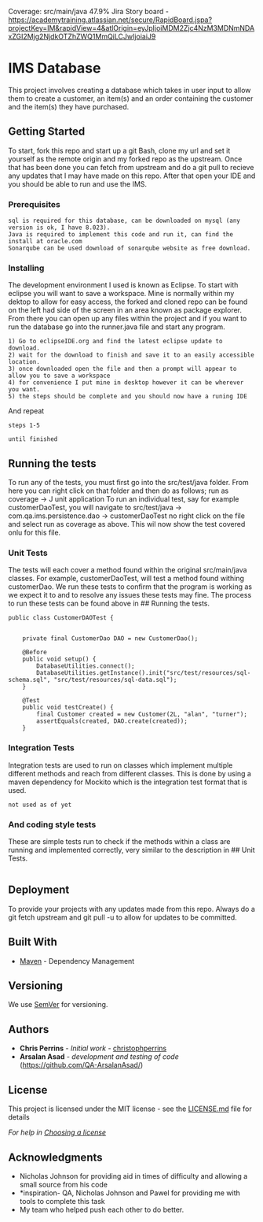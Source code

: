 Coverage: src/main/java 47.9%
Jira Story board - https://academytraining.atlassian.net/secure/RapidBoard.jspa?projectKey=IM&rapidView=4&atlOrigin=eyJpIjoiMDM2Zjc4NzM3MDNmNDAxZGI2Mjg2NjdkOTZhZWQ1MmQiLCJwIjoiaiJ9
# IMS Database 

This project involves creating a database which takes in user input to allow them to create a customer, an item(s) and an order containing the customer and the item(s) they have purchased.

## Getting Started
To start, fork this repo and start up a git Bash, clone my url and set it yourself as the remote origin and my forked repo as the upstream. Once that has been done you can fetch from upstream and do a git pull to recieve any updates that I may have made on this repo. After that open your IDE and you should be able to run and use the IMS.


### Prerequisites


```
sql is required for this database, can be downloaded on mysql (any version is ok, I have 8.023).
Java is required to implement this code and run it, can find the install at oracle.com
Sonarqube can be used download of sonarqube website as free download.
```

### Installing

The development environment I used is known as Eclipse. To start with eclipse you will want to save a workspace. Mine is normally within my dektop to allow for easy access, the forked and cloned repo can be found on the left had side of the screen in an area known as package explorer. From there you can open up any files within the project and if you want to run the database go into the runner.java file and start any program.
```
1) Go to eclipseIDE.org and find the latest eclipse update to download.
2) wait for the download to finish and save it to an easily accessible location.
3) once downloaded open the file and then a prompt will appear to allow you to save a workspace
4) for convenience I put mine in desktop however it can be wherever you want.
5) the steps should be complete and you should now have a runing IDE
```

And repeat

```
steps 1-5

until finished
```

## Running the tests

To run any of the tests, you must first go into the src/test/java folder. From here you can right click on that folder and then do as follows;
run as coverage -> J unit application
To run an individual test, say for example customerDaoTest, you will navigate to src/test/java -> com.qa.ims.persistence.dao -> customerDaoTest
no right click on the file and select run as coverage as above.
This wil now show the test covered onlu for this file.

### Unit Tests 


The tests will each cover a method found within the original src/main/java classes. For example, customerDaoTest, will test a method found withing customerDao.
We run these tests to confirm that the program is working as we expect it to and to resolve any issues these tests may fine. The process to run these tests can be found above in ## Running the tests.

```->
public class CustomerDAOTest {


    private final CustomerDao DAO = new CustomerDao();

    @Before
    public void setup() {
        DatabaseUtilities.connect();
        DatabaseUtilities.getInstance().init("src/test/resources/sql-schema.sql", "src/test/resources/sql-data.sql"); 
    }

    @Test
    public void testCreate() {
        final Customer created = new Customer(2L, "alan", "turner");
        assertEquals(created, DAO.create(created));
    }
```

### Integration Tests 
Integration tests are used to run on classes which implement multiple different methods and reach from different classes. This is done by using a maven dependency for Mockito which is the integration test format that is used.

```
not used as of yet
```

### And coding style tests

These are simple tests run to check if the methods within a class are running and implemented correctly, very similar to the description in ## Unit Tests.

```

```

## Deployment

To provide your projects with any updates made from this repo. Always do a git fetch upstream and git pull -u to allow for updates to be committed.

## Built With

* [Maven](https://maven.apache.org/) - Dependency Management

## Versioning

We use [SemVer](http://semver.org/) for versioning.

## Authors

* **Chris Perrins** - *Initial work* - [christophperrins](https://github.com/christophperrins)
* **Arsalan Asad** - *development and testing of code* (https://github.com/QA-ArsalanAsad/)

## License

This project is licensed under the MIT license - see the [LICENSE.md](LICENSE.md) file for details 

*For help in [Choosing a license](https://choosealicense.com/)*

## Acknowledgments

* Nicholas Johnson for providing aid in times of difficulty and allowing a small source from his code
* *inspiration- QA, Nicholas Johnson and Pawel for providing me with tools to complete this task
* My team who helped push each other to do better.
